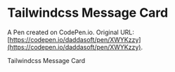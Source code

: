 # Tailwindcss Message Card

A Pen created on CodePen.io. Original URL: [https://codepen.io/daddasoft/pen/XWYKzzy](https://codepen.io/daddasoft/pen/XWYKzzy).

Tailwindcss Message Card